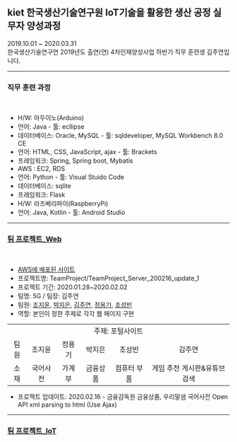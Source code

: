 ## kiet 한국생산기술연구원 IoT기술을 활용한 생산 공정 실무자 양성과정
2019.10.01 ~ 2020.03.31 <br>
한국생산기술연구연 2019년도 출연(연) 4차인재양성사업 하반기 직무 훈련생 김주연입니다.<br>
<hr>
<h3>직무 훈련 과정</h3><br>
<ul>
  <li> H/W: 아두이노(Arduino) <br></li>
  <li> 언어: Java - 툴: ecllipse <br></li>
  <li> 데이터베이스: Oracle, MySQL - 툴: sqldeveloper, MySQL Workbench 8.0 CE <br></li>
  <li> 언어: HTML, CSS, JavaScript, ajax - 툴: Brackets <br></li>
  <li> 프레임워크: Spring, Spring boot, Mybatis <br></li>
  <li> AWS : EC2, RDS</li>
  <li> 언어: Python - 툴: Visual Stuido Code <br></li>
  <li> 데이터베이스: sqlite <br></li>
  <li> 프레임워크: Flask <br></li>
  <li> H/W: 라즈베리파이(RaspberryPi) <br></li>
  <li> 언어: Java, Kotlin - 툴: Android Studio<br></li>
  </ul>
<hr>
<h3><a href="https://github.com/jysaa5/kiet/tree/master/TeamProject_Web/TeamProject_Server_200216_update_1"> 팀 프로젝트_Web </a></h3><br>
<ul>
<li><a href="http://ec2-13-209-26-197.ap-northeast-2.compute.amazonaws.com:8080/gz/">AWS에 배포된 사이트</a><br></li>
<li>프로젝트명: TeamProject/TeamProject_Server_200216_update_1 <br></li>
<li>프로젝트 기간: 2020.01.28~2020.02.02  <br></li>
<li>팀명: 5G / 팀장: 김주연  <br></li>
  <li>팀원: <a href="https://github.com/db3124">조지윤</a>, <a href="https://github.com/jieunin1213">박지은</a>, <a href="https://github.com/jysaa5">김주연</a>, <a href="https://github.com/capashage2">정용기</a>, <a href="https://github.com/sjm99198">조성빈</a>  <br></li>
<li>역할: 본인이 정한 주제로 각각 웹 페이지 구현 <br></li>
  </ul>
<table style="text-align:center; margin:auto;">
  <tr>
  <td colspan = "6">
    주제: 포털사이트
  </td>
  </td>
  <tr>
    <td>팀원</td> <td>조지윤</td> <td>정용기</td> <td>박지은</td> <td>조성빈</td> <td>김주연</td>
  </tr>
  <tr>
    <td>소재</td><td>국어사전</td><td>가계부</td><td>금융상품</td><td>컴퓨터 부품 </td><td>게임 추천 게시판&유튜브 검색</td>
  </tr>
  </table>
<ul>
<li>프로젝트 업데이트: 2020.02.16 - 금융감독원 금융상품, 우리말샘 국어사전  Open API xml parsing to html (Use Ajax) <br></li>
  </ul>
  <hr>
  <h3><a href="https://github.com/jysaa5/kiet/tree/master/TeamProject_IoT"> 팀 프로젝트_IoT </a></h3>
